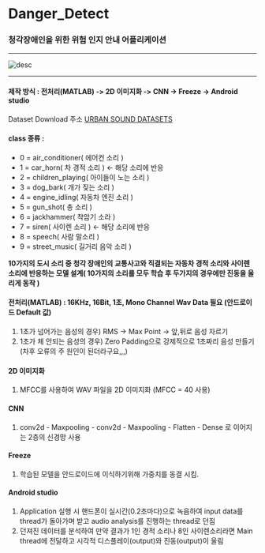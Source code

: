 # Danger_Detect
### 청각장애인을 위한 위험 인지 안내 어플리케이션

------------------------

![desc](https://user-images.githubusercontent.com/48959435/64043394-45a21700-cb9f-11e9-938e-f6e2937993f8.JPG)

------------------------

#### 제작 방식 : 전처리(MATLAB) -> 2D 이미지화 -> CNN -> Freeze -> Android studio

Dataset Download 주소
[URBAN SOUND DATASETS](https://urbansounddataset.weebly.com/urbansound8k.html)

#### class 종류 : 
* 0 = air_conditioner( 에어컨 소리 )
* 1 = car_horn( 차 경적 소리 ) <- 해당 소리에 반응
* 2 = children_playing( 아이들이 노는 소리 )
* 3 = dog_bark( 개가 짖는 소리 )
* 4 = engine_idling( 자동차 엔진 소리 ) 
* 5 = gun_shot( 총 소리 ) 
* 6 = jackhammer( 착암기 소라 )
* 7 = siren( 사이렌 소리 ) <- 해당 소리에 반응
* 8 = speech( 사람 말소리 )
* 9 = street_music( 길거리 음악 소리 )

**10가지의 도시 소리 중 청각 장애인의 교통사고와 직결되는 자동차 경적 소리와 사이렌 소리에 반응하는 모델 설계( 10가지의 소리를 모두 학습 후 두가지의 경우에만 진동을 울리게 동작 )**

#### 전처리(MATLAB) : 16KHz, 16Bit, 1초, Mono Channel Wav Data 필요 (안드로이드 Default 값)
1. 1초가 넘어가는 음성의 경우) RMS -> Max Point -> 앞,뒤로 음성 자르기
2. 1초가 체 안되는 음성의 경우) Zero Padding으로 강제적으로 1초짜리 음성 만들기 (차후 오류의 주 원인이 된더라구요,,,)

#### 2D 이미지화
1. MFCC를 사용하여 WAV 파일을 2D 이미지화 (MFCC = 40 사용)

#### CNN
1. conv2d - Maxpooling - conv2d - Maxpooling - Flatten - Dense 로 이어지는 2층의 신경망 사용

#### Freeze
1. 학습된 모델을 안드로이드에 이식하기위해 가중치를 동결 시킴.

#### Android studio
1. Application 실행 시 핸드폰이 실시간(0.2초마다)으로 녹음하여 input data를 thread가 돌아가며 받고 audio analysis를 진행하는 thread로 던짐
2. 던져진 데이터를 분석하여 만약 결과가 1인 경적 소리나 8인 사이렌소리라면 Main thread에 전달하고 시각적 디스플레이(output)와 진동(output)이 울림

